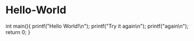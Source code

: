 # Hello-World
int main(){
  printf("Hello World!\n");
  printf("Try it again\n");
printf("again\n");
  return 0;
}
